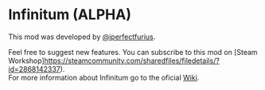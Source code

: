 # Infinitum (ALPHA)


This mod was developed by [@iperfectfurius](https://github.com/iperfectfurius).

Feel free to suggest new features.
You can subscribe to this mod on [Steam Workshop]https://steamcommunity.com/sharedfiles/filedetails/?id=2868142337).<br>
For more information about Infinitum go to the oficial [Wiki](https://github.com/iperfectfurius/Infinitum/wiki).
